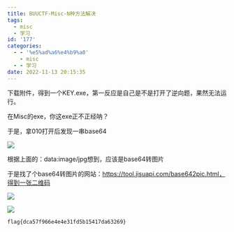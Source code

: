 ```yaml
---
title: BUUCTF-Misc-N种方法解决
tags:
  - misc
  - 学习
id: '177'
categories:
  - - '%e5%ad%a6%e4%b9%a0'
    - misc
  - - 学习
date: 2022-11-13 20:15:35
---
```


下载附件，得到一个KEY.exe，第一反应是自己是不是打开了逆向题，果然无法运行。

在Misc的exe，你这exe正不正经呐？

于是，拿010打开后发现一串base64

![](https://pic.niaoluo.top/%E7%BD%91%E7%AB%99%E8%B0%83%E7%94%A8/misc%E9%9C%80%E8%A6%81/BUUCTF-Misc-N%E7%A7%8D%E6%96%B9%E6%B3%95%E8%A7%A3%E5%86%B3/image-9-1024x651.png)

根据上面的：data:image/jpg想到，应该是base64转图片

于是找了个base64转图片的网站：https://tool.jisuapi.com/base642pic.html，得到一张二维码

![](https://pic.niaoluo.top/%E7%BD%91%E7%AB%99%E8%B0%83%E7%94%A8/misc%E9%9C%80%E8%A6%81/BUUCTF-Misc-N%E7%A7%8D%E6%96%B9%E6%B3%95%E8%A7%A3%E5%86%B3/image-10-1024x580.png)

![](https://pic.niaoluo.top/%E7%BD%91%E7%AB%99%E8%B0%83%E7%94%A8/misc%E9%9C%80%E8%A6%81/BUUCTF-Misc-N%E7%A7%8D%E6%96%B9%E6%B3%95%E8%A7%A3%E5%86%B3/%E5%B1%8F%E5%B9%95%E6%88%AA%E5%9B%BE-2022-11-13-201328.jpg)

```
flag{dca57f966e4e4e31fd5b15417da63269}
```